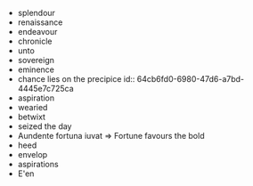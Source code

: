 - splendour
- renaissance
- endeavour
- chronicle
- unto
- sovereign
- eminence
- chance lies on the precipice
  id:: 64cb6fd0-6980-47d6-a7bd-4445e7c725ca
- aspiration
- wearied
- betwixt
- seized the day
- Aundente fortuna iuvat => Fortune favours the bold
- heed
- envelop
- aspirations
- E'en